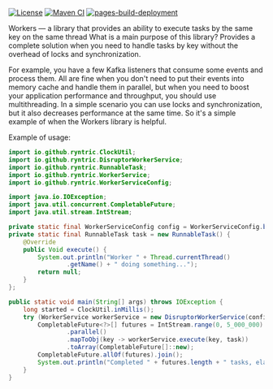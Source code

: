 [![License](https://img.shields.io/github/license/ryntric/workers)](https://github.com/ryntric/workers/blob/master/LICENSE)
[![Maven CI](https://github.com/ryntric/workers/actions/workflows/workflow.yml/badge.svg)](https://github.com/ryntric/workers/actions/workflows/workflow.yml)
[![pages-build-deployment](https://github.com/ryntric/workers/actions/workflows/pages/pages-build-deployment/badge.svg)](https://github.com/ryntric/workers/actions/workflows/pages/pages-build-deployment)

Workers — a library that provides an ability to execute tasks by the same key on the same thread
What is a main purpose of this library? Provides a complete solution when you need to handle tasks by key without the overhead of locks and synchronization.

For example, you have a few Kafka listeners that consume some events and process them.
All are fine when you don't need to put their events into memory cache and handle them in parallel,
but when you need to boost your application performance and throughput, you should use multithreading.
In a simple scenario you can use locks and synchronization, but it also decreases performance at the same time.
So it's a simple example of when the Workers library is helpful.

Example of usage:

```java
import io.github.ryntric.ClockUtil;
import io.github.ryntric.DisruptorWorkerService;
import io.github.ryntric.RunnableTask;
import io.github.ryntric.WorkerService;
import io.github.ryntric.WorkerServiceConfig;

import java.io.IOException;
import java.util.concurrent.CompletableFuture;
import java.util.stream.IntStream;

private static final WorkerServiceConfig config = WorkerServiceConfig.builder().name("test").replicaCount(400).bufferSize(8192).build();
private static final RunnableTask task = new RunnableTask() {
    @Override
    public Void execute() {
        System.out.println("Worker " + Thread.currentThread()
                .getName() + " doing something...");
        return null;
    }
};

public static void main(String[] args) throws IOException {
    long started = ClockUtil.inMillis();
    try (WorkerService workerService = new DisruptorWorkerService(config)) {
        CompletableFuture<?>[] futures = IntStream.range(0, 5_000_000)
                .parallel()
                .mapToObj(key -> workerService.execute(key, task))
                .toArray(CompletableFuture[]::new);
        CompletableFuture.allOf(futures).join();
        System.out.println("Completed " + futures.length + " tasks, elapsed time " + ClockUtil.diffMillis(started) + " ms");
    }
}
```
